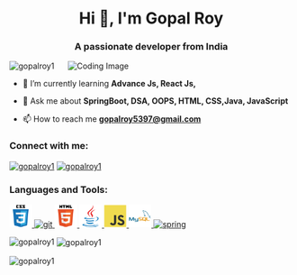 <!-- ### Hi there 👋 -->
<h1 align="center">Hi 👋, I'm Gopal Roy</h1>
<h3 align="center">A passionate developer from India</h3>
<img alt="Coding Image" width="400px" align="right" src="https://image.lexica.art/full_jpg/2b521380-e7e8-450a-a4e6-db8bfb4d4a0f">

<p align="left"> <img src="https://komarev.com/ghpvc/?username=gopalroy1&label=Profile%20views&color=0e75b6&style=flat" alt="gopalroy1" /> </p>

- 🌱 I’m currently learning **Advance Js, React Js,**

- 💬 Ask me about **SpringBoot, DSA, OOPS, HTML, CSS,Java, JavaScript**

- 📫 How to reach me **gopalroy5397@gmail.com**

<h3 align="left">Connect with me:</h3>
<p align="left">
<a href="https://linkedin.com/in/gopalroy1" target="blank"><img align="center" src="https://raw.githubusercontent.com/rahuldkjain/github-profile-readme-generator/master/src/images/icons/Social/linked-in-alt.svg" alt="gopalroy1" height="30" width="40" /></a>
<a href="https://www.leetcode.com/gopalroy1" target="blank"><img align="center" src="https://raw.githubusercontent.com/rahuldkjain/github-profile-readme-generator/master/src/images/icons/Social/leet-code.svg" alt="gopalroy1" height="30" width="40" /></a>
</p>

<h3 align="left">Languages and Tools:</h3>
<p align="left"> <a href="https://www.w3schools.com/css/" target="_blank" rel="noreferrer"> <img src="https://raw.githubusercontent.com/devicons/devicon/master/icons/css3/css3-original-wordmark.svg" alt="css3" width="40" height="40"/> </a> <a href="https://git-scm.com/" target="_blank" rel="noreferrer"> <img src="https://www.vectorlogo.zone/logos/git-scm/git-scm-icon.svg" alt="git" width="40" height="40"/> </a> <a href="https://www.w3.org/html/" target="_blank" rel="noreferrer"> <img src="https://raw.githubusercontent.com/devicons/devicon/master/icons/html5/html5-original-wordmark.svg" alt="html5" width="40" height="40"/> </a> <a href="https://www.java.com" target="_blank" rel="noreferrer"> <img src="https://raw.githubusercontent.com/devicons/devicon/master/icons/java/java-original.svg" alt="java" width="40" height="40"/> </a> <a href="https://developer.mozilla.org/en-US/docs/Web/JavaScript" target="_blank" rel="noreferrer"> <img src="https://raw.githubusercontent.com/devicons/devicon/master/icons/javascript/javascript-original.svg" alt="javascript" width="40" height="40"/> </a> <a href="https://www.mysql.com/" target="_blank" rel="noreferrer"> <img src="https://raw.githubusercontent.com/devicons/devicon/master/icons/mysql/mysql-original-wordmark.svg" alt="mysql" width="40" height="40"/> </a> <a href="https://spring.io/" target="_blank" rel="noreferrer"> <img src="https://www.vectorlogo.zone/logos/springio/springio-icon.svg" alt="spring" width="40" height="40"/> </a> </p>

<p><img align="left" src="https://github-readme-stats.vercel.app/api/top-langs?username=gopalroy1&show_icons=true&locale=en&layout=compact" alt="gopalroy1" /></p>

<p>&nbsp;<img align="center" src="https://github-readme-stats.vercel.app/api?username=gopalroy1&show_icons=true&locale=en" alt="gopalroy1" /></p>

<p><img align="center" src="https://github-readme-streak-stats.herokuapp.com/?user=gopalroy1&" alt="gopalroy1" /></p>
<!--
**gopalroy1/gopalroy1** is a ✨ _special_ ✨ repository because its `README.md` (this file) appears on your GitHub profile.

Here are some ideas to get you started:

- 🔭 I’m currently working on ...
- 🌱 I’m currently learning ...
- 👯 I’m looking to collaborate on ...
- 🤔 I’m looking for help with ...
- 💬 Ask me about ...
- 📫 How to reach me: ...
- 😄 Pronouns: ...
- ⚡ Fun fact: ...
-->
